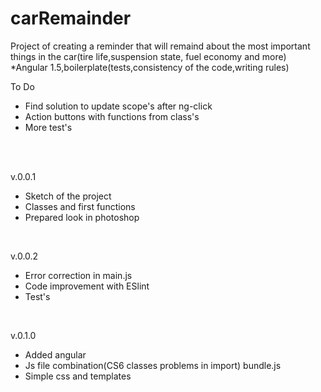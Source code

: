 # carRemainder
Project of creating a reminder that will remaind about the most important things in the car(tire life,suspension state, fuel economy and more) *Angular 1.5,boilerplate(tests,consistency of the code,writing rules)
</br>
<p>To Do</p>
<ul>
<li>Find solution to update scope's after ng-click</li>
<li>Action buttons with functions from class's</li>
<li>More test's</li>
</ul>
</br>
</br>
<p>v.0.0.1</p>
<ul>
<li>Sketch of the project</li>
<li>Classes and first functions</li>
<li>Prepared look in photoshop</li>
</ul>
</br>
<p>v.0.0.2</p>
<ul>
<li>Error correction in main.js</li>
<li>Code improvement with ESlint </li>
<li>Test's</li>
</ul>
</br>
<p>v.0.1.0</p>
<ul>
<li>Added angular</li>
<li>Js file combination(CS6 classes problems in import) bundle.js</li>
<li>Simple css and templates</li>
</ul>
